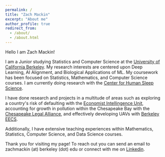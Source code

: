 ```yaml
---
permalink: /
title: "Zach Mackin"
excerpt: "About me"
author_profile: true
redirect_from: 
  - /about/
  - /about.html
---
```


Hello I am Zach Mackin!

I am a Junior studying Statistics and Computer Science at the [University of California Berkeley](https://statistics.berkeley.edu). My research interests are centered upon Deep Learning, AI Alignment, and Biological Applications of ML. My coursework has been focused on Statistics, Mathematics, and Computer Science courses. I am currently doing research with the [Center for Human Sleep Science](https://www.humansleepscience.com/). 

I have done research and projects in a multitude of areas such as exploring a country's risk of defaulting with the [Economist Intellingence Unit](https://eiu.com),  accounting for growth in pollution within the Chesapeake Bay with the [Chesapeake Legal Alliance](https://chesapeakelegal.org), and effectively developing UAVs with [Berkeley EECS](https://eecs.berkeley.edu/).

Additionally, I have extensive teaching experiences within Mathematics, Statistics, Computer Science, and Data Science courses.

Thank you for visiting my page! To reach out you can send an email to zachmackin (at) berkeley (dot) edu or connect with me on [Linkedin](https://www.linkedin.com/in/zachary-mackin-408ba51bb/).
